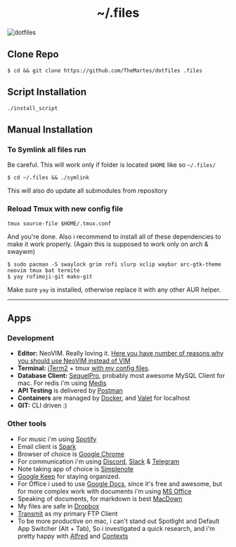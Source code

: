 <h1 align="center">~/.files</h1>

![dotfiles](https://i.imgur.com/A7M1jLl.png)

## Clone Repo
```shell-script
$ cd && git clone https://github.com/TheMartes/dotfiles .files
```

## Script Installation
`./install_script`

## Manual Installation
### To Symlink all files run
Be careful. This will work only if folder is located `$HOME` like so `~/.files/`
```shell-script
$ cd ~/.files && ./symlink
```

This will also do update all submodules from repository

### Reload Tmux with new config file
```
tmux source-file $HOME/.tmux.conf
```

And you're done. Also i recommend to install all of these dependencies to make it work properly. (Again this is supposed to work only on arch & swaywm)
```
$ sudo pacman -S swaylock grim rofi slurp xclip waybar arc-gtk-theme neovim tmux bat termite
$ yay rofimoji-git mako-git
```
Make sure `yay` is installed, otherwise replace it with any other AUR helper.

***
## Apps
### Development
+ **Editor:** NeoVIM. Really loving it. [Here you have number of reasons why you should use NeoVIM instead of VIM](https://www.youtube.com/watch?v=LRQGAnPtNdM)
+ **Terminal:** [iTerm2](https://iterm2.com/) + tmux [with my config files](https://github.com/TheMartes/dotfiles/blob/master/.tmux.conf).
+ **Database Client:** [SequelPro](https://sequelpro.com/), probably most awesome MySQL Client for mac. For redis i'm using [Medis](http://getmedis.com/)
+ **API Testing** is delivered by [Postman](https://www.getpostman.com/)
+ **Containers** are managed by [Docker](https://www.docker.com/), and [Valet](https://laravel.com/docs/5.5/valet) for localhost
+ **GIT:** CLI driven :)

### Other tools
+ For music i'm using [Spotify](https://www.spotify.com/)
+ Email client is [Spark](https://sparkmailapp.com/)
+ Browser of choice is [Google Chrome](https://www.google.com/chrome/index.html)
+ For communication i'm using [Discord](https://discordapp.com/), [Slack](https://slack.com/) & [Telegram](https://telegram.org/)
+ Note taking app of choice is [Simplenote](https://simplenote.com/)
+ [Google Keep](https://keep.google.com/) for staying organized.
+ For Office i used to use [Google Docs](docs.google.com), since it's free and awesome, but for more complex work with documents i'm using [MS Office](https://products.office.com/)
+ Speaking of documents, for markdown is best [MacDown](http://macdown.uranusjr.com/)
+ My files are safe in [Dropbox](https://www.dropbox.com/)
+ [Transmit](https://panic.com/transmit/) as my primary FTP Client
+ To be more productive on mac, i can't stand out Spotlight and Default App Switcher (Alt + Tab), So i investigated a quick research, and i'm pretty happy with [Alfred](https://www.alfredapp.com/) and [Contexts](https://contexts.co/)


